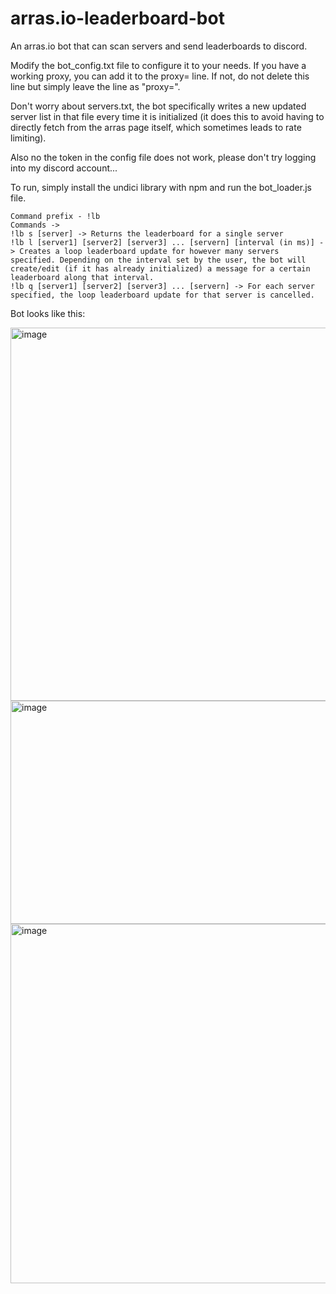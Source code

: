 # arras.io-leaderboard-bot
An arras.io bot that can scan servers and send leaderboards to discord.

Modify the bot_config.txt file to configure it to your needs. If you have a working proxy, you can add it to the proxy= line. If not, do not delete this line but simply leave the line as "proxy=".

Don't worry about servers.txt, the bot specifically writes a new updated server list in that file every time it is initialized (it does this to avoid having to directly fetch from the arras page itself, which sometimes leads to rate limiting).

Also no the token in the config file does not work, please don't try logging into my discord account...

To run, simply install the undici library with npm and run the bot_loader.js file.

```
Command prefix - !lb
Commands ->
!lb s [server] -> Returns the leaderboard for a single server
!lb l [server1] [server2] [server3] ... [servern] [interval (in ms)] -> Creates a loop leaderboard update for however many servers specified. Depending on the interval set by the user, the bot will create/edit (if it has already initialized) a message for a certain leaderboard along that interval. 
!lb q [server1] [server2] [server3] ... [servern] -> For each server specified, the loop leaderboard update for that server is cancelled.
```
Bot looks like this:

<img width="878" height="597" alt="image" src="https://github.com/user-attachments/assets/ed3078d4-4867-475b-9db5-caf37c826a6a" />
<img width="598" height="357" alt="image" src="https://github.com/user-attachments/assets/135b01f7-e93c-4875-83bb-fe288ced2851" />
<img width="605" height="575" alt="image" src="https://github.com/user-attachments/assets/67fce7c2-0699-4669-915a-ffaba3d38b0e" />
